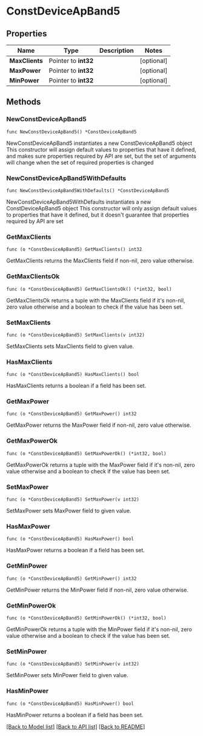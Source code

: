 # ConstDeviceApBand5

## Properties

Name | Type | Description | Notes
------------ | ------------- | ------------- | -------------
**MaxClients** | Pointer to **int32** |  | [optional] 
**MaxPower** | Pointer to **int32** |  | [optional] 
**MinPower** | Pointer to **int32** |  | [optional] 

## Methods

### NewConstDeviceApBand5

`func NewConstDeviceApBand5() *ConstDeviceApBand5`

NewConstDeviceApBand5 instantiates a new ConstDeviceApBand5 object
This constructor will assign default values to properties that have it defined,
and makes sure properties required by API are set, but the set of arguments
will change when the set of required properties is changed

### NewConstDeviceApBand5WithDefaults

`func NewConstDeviceApBand5WithDefaults() *ConstDeviceApBand5`

NewConstDeviceApBand5WithDefaults instantiates a new ConstDeviceApBand5 object
This constructor will only assign default values to properties that have it defined,
but it doesn't guarantee that properties required by API are set

### GetMaxClients

`func (o *ConstDeviceApBand5) GetMaxClients() int32`

GetMaxClients returns the MaxClients field if non-nil, zero value otherwise.

### GetMaxClientsOk

`func (o *ConstDeviceApBand5) GetMaxClientsOk() (*int32, bool)`

GetMaxClientsOk returns a tuple with the MaxClients field if it's non-nil, zero value otherwise
and a boolean to check if the value has been set.

### SetMaxClients

`func (o *ConstDeviceApBand5) SetMaxClients(v int32)`

SetMaxClients sets MaxClients field to given value.

### HasMaxClients

`func (o *ConstDeviceApBand5) HasMaxClients() bool`

HasMaxClients returns a boolean if a field has been set.

### GetMaxPower

`func (o *ConstDeviceApBand5) GetMaxPower() int32`

GetMaxPower returns the MaxPower field if non-nil, zero value otherwise.

### GetMaxPowerOk

`func (o *ConstDeviceApBand5) GetMaxPowerOk() (*int32, bool)`

GetMaxPowerOk returns a tuple with the MaxPower field if it's non-nil, zero value otherwise
and a boolean to check if the value has been set.

### SetMaxPower

`func (o *ConstDeviceApBand5) SetMaxPower(v int32)`

SetMaxPower sets MaxPower field to given value.

### HasMaxPower

`func (o *ConstDeviceApBand5) HasMaxPower() bool`

HasMaxPower returns a boolean if a field has been set.

### GetMinPower

`func (o *ConstDeviceApBand5) GetMinPower() int32`

GetMinPower returns the MinPower field if non-nil, zero value otherwise.

### GetMinPowerOk

`func (o *ConstDeviceApBand5) GetMinPowerOk() (*int32, bool)`

GetMinPowerOk returns a tuple with the MinPower field if it's non-nil, zero value otherwise
and a boolean to check if the value has been set.

### SetMinPower

`func (o *ConstDeviceApBand5) SetMinPower(v int32)`

SetMinPower sets MinPower field to given value.

### HasMinPower

`func (o *ConstDeviceApBand5) HasMinPower() bool`

HasMinPower returns a boolean if a field has been set.


[[Back to Model list]](../README.md#documentation-for-models) [[Back to API list]](../README.md#documentation-for-api-endpoints) [[Back to README]](../README.md)



